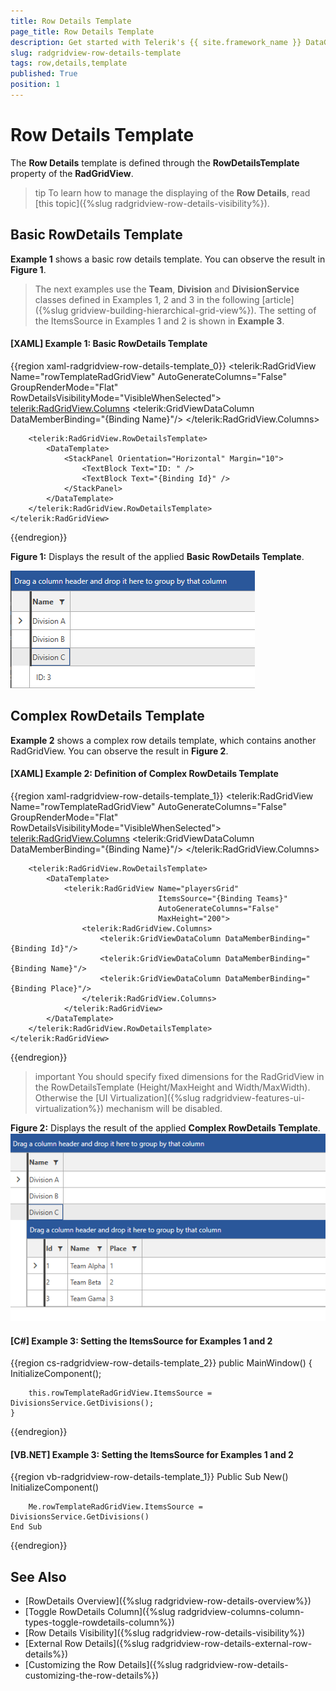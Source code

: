 ```yaml
---
title: Row Details Template
page_title: Row Details Template
description: Get started with Telerik's {{ site.framework_name }} DataGrid and learn how you can apply the Row Details template defined through the RowDetailsTemplate property. 
slug: radgridview-row-details-template
tags: row,details,template
published: True
position: 1
---
```


# Row Details Template

The __Row Details__ template is defined through the __RowDetailsTemplate__ property of the __RadGridView__.

>tip To learn how to manage the displaying of the __Row Details__, read [this topic]({%slug radgridview-row-details-visibility%}).
	
## Basic RowDetails Template

__Example 1__ shows a basic row details template. You can observe the result in __Figure 1__.
		
> The next examples use the __Team__, __Division__ and __DivisionService__ classes defined in Examples 1, 2 and 3 in the following [article]({%slug gridview-building-hierarchical-grid-view%}). The setting of the ItemsSource in Examples 1 and 2 is shown in __Example 3__.

#### __[XAML] Example 1: Basic RowDetails Template__

{{region xaml-radgridview-row-details-template_0}}
	<telerik:RadGridView Name="rowTemplateRadGridView"
						 AutoGenerateColumns="False"
						 GroupRenderMode="Flat"
						 RowDetailsVisibilityMode="VisibleWhenSelected">
		<telerik:RadGridView.Columns>
			<telerik:GridViewDataColumn DataMemberBinding="{Binding Name}"/>
		</telerik:RadGridView.Columns>

		<telerik:RadGridView.RowDetailsTemplate>
			<DataTemplate>
				<StackPanel Orientation="Horizontal" Margin="10">
					<TextBlock Text="ID: " />
					<TextBlock Text="{Binding Id}" />
				</StackPanel>
			</DataTemplate>
		</telerik:RadGridView.RowDetailsTemplate>
	</telerik:RadGridView>
{{endregion}}

__Figure 1:__ Displays the result of the applied __Basic RowDetails Template__.

![Telerik {{ site.framework_name }} DataGrid-row-details-template-basic](images/gridview-row-details-template-basic.png)

## Complex RowDetails Template

__Example 2__ shows a complex row details template, which contains another RadGridView. You can observe the result in __Figure 2__.

#### __[XAML] Example 2: Definition of Complex RowDetails Template__

{{region xaml-radgridview-row-details-template_1}}
	<telerik:RadGridView Name="rowTemplateRadGridView"
							AutoGenerateColumns="False"
							GroupRenderMode="Flat"
							RowDetailsVisibilityMode="VisibleWhenSelected">
		<telerik:RadGridView.Columns>
			<telerik:GridViewDataColumn DataMemberBinding="{Binding Name}"/>
		</telerik:RadGridView.Columns>

		<telerik:RadGridView.RowDetailsTemplate>
			<DataTemplate>
				<telerik:RadGridView Name="playersGrid" 
									 ItemsSource="{Binding Teams}" 
									 AutoGenerateColumns="False"
									 MaxHeight="200">
					<telerik:RadGridView.Columns>
						<telerik:GridViewDataColumn DataMemberBinding="{Binding Id}"/>
						<telerik:GridViewDataColumn DataMemberBinding="{Binding Name}"/>
						<telerik:GridViewDataColumn DataMemberBinding="{Binding Place}"/>
					</telerik:RadGridView.Columns>
				</telerik:RadGridView>
			</DataTemplate>
		</telerik:RadGridView.RowDetailsTemplate>
	</telerik:RadGridView>
{{endregion}}

>important You should specify fixed dimensions for the RadGridView in the RowDetailsTemplate (Height/MaxHeight and Width/MaxWidth). Otherwise the [UI Virtualization]({%slug radgridview-features-ui-virtualization%}) mechanism will be disabled. 

__Figure 2:__ Displays the result of the applied __Complex RowDetails Template__.  
![Telerik {{ site.framework_name }} DataGrid-row-details-template-complex](images/gridview-row-details-template-complex.png)

#### __[C#] Example 3: Setting the ItemsSource for Examples 1 and 2__

{{region cs-radgridview-row-details-template_2}}
	public MainWindow()
	{
		InitializeComponent();

		this.rowTemplateRadGridView.ItemsSource = DivisionsService.GetDivisions();
	}
{{endregion}}

#### __[VB.NET] Example 3: Setting the ItemsSource for Examples 1 and 2__

{{region vb-radgridview-row-details-template_1}}
	Public Sub New()
		InitializeComponent()

		Me.rowTemplateRadGridView.ItemsSource = DivisionsService.GetDivisions()
	End Sub
{{endregion}}

## See Also  
 * [RowDetails Overview]({%slug radgridview-row-details-overview%})  
 * [Toggle RowDetails Column]({%slug radgridview-columns-column-types-toggle-rowdetails-column%})
 * [Row Details Visibility]({%slug radgridview-row-details-visibility%})
 * [External Row Details]({%slug radgridview-row-details-external-row-details%})
 * [Customizing the Row Details]({%slug radgridview-row-details-customizing-the-row-details%})